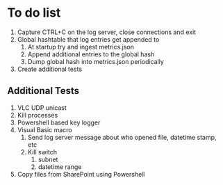 # To do list

1. Capture CTRL+C on the log server, close connections and exit
2. Global hashtable that log entries get appended to
    1. At startup try and ingest metrics.json
    2. Append additional entries to the global hash
    3. Dump global hash into metrics.json periodically
3. Create additional tests

## Additional Tests
1. VLC UDP unicast
2. Kill processes
3. Powershell based key logger
4. Visual Basic macro
    1. Send log server message about who opened file, datetime stamp, etc
    2. Kill switch
        1. subnet
        2. datetime range
5. Copy files from SharePoint using Powershell
